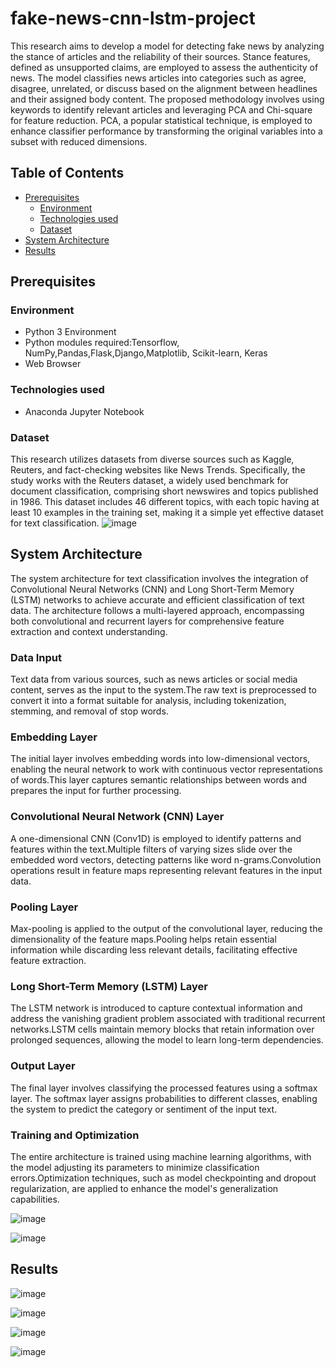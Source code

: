 # fake-news-cnn-lstm-project
This research aims to develop a model for detecting fake news by analyzing the stance of articles and the reliability of their sources. Stance features, defined as unsupported claims, are employed to assess the authenticity of news. The model classifies news articles into categories such as agree, disagree, unrelated, or discuss based on the alignment between headlines and their assigned body content. The proposed methodology involves using keywords to identify relevant articles and leveraging PCA and Chi-square for feature reduction. PCA, a popular statistical technique, is employed to enhance classifier performance by transforming the original variables into a subset with reduced dimensions.
## Table of Contents
* [Prerequisites](https://github.com/poornikabonam/fake-news-cnn-lstm-project/blob/main/README.md#prerequisites)
  * [Environment](https://github.com/poornikabonam/fake-news-cnn-lstm-project/blob/main/README.md#environment)
  * [Technologies used](https://github.com/poornikabonam/fake-news-cnn-lstm-project#technologies-used)
  * [Dataset](https://github.com/poornikabonam/fake-news-cnn-lstm-project#dataset)
* [System Architecture](https://github.com/poornikabonam/fake-news-cnn-lstm-project#system-architecture)
* [Results](https://github.com/poornikabonam/fake-news-cnn-lstm-project/blob/main/README.md#results)

## Prerequisites
### Environment
* Python 3 Environment 
* Python modules required:Tensorflow, NumPy,Pandas,Flask,Django,Matplotlib, Scikit-learn, Keras
* Web Browser
### Technologies used
* Anaconda Jupyter Notebook
### Dataset
This research utilizes datasets from diverse sources such as Kaggle, Reuters, and fact-checking websites like News Trends. Specifically, the study works with the Reuters dataset, a widely used benchmark for document classification, comprising short newswires and topics published in 1986. This dataset includes 46 different topics, with each topic having at least 10 examples in the training set, making it a simple yet effective dataset for text classification.
![image](https://github.com/poornikabonam/fake-news-cnn-lstm-project/assets/97566249/2e9c570c-396f-44c4-b242-a642c858a9c6)


## System Architecture
The system architecture for text classification involves the integration of Convolutional Neural Networks (CNN) and Long Short-Term Memory (LSTM) networks to achieve accurate and efficient classification of text data. The architecture follows a multi-layered approach, encompassing both convolutional and recurrent layers for comprehensive feature extraction and context understanding.
### Data Input
Text data from various sources, such as news articles or social media content, serves as the input to the system.The raw text is preprocessed to convert it into a format suitable for analysis, including tokenization, stemming, and removal of stop words.

### Embedding Layer
The initial layer involves embedding words into low-dimensional vectors, enabling the neural network to work with continuous vector representations of words.This layer captures semantic relationships between words and prepares the input for further processing.

### Convolutional Neural Network (CNN) Layer
A one-dimensional CNN (Conv1D) is employed to identify patterns and features within the text.Multiple filters of varying sizes slide over the embedded word vectors, detecting patterns like word n-grams.Convolution operations result in feature maps representing relevant features in the input data.

### Pooling Layer
Max-pooling is applied to the output of the convolutional layer, reducing the dimensionality of the feature maps.Pooling helps retain essential information while discarding less relevant details, facilitating effective feature extraction.

### Long Short-Term Memory (LSTM) Layer
The LSTM network is introduced to capture contextual information and address the vanishing gradient problem associated with traditional recurrent networks.LSTM cells maintain memory blocks that retain information over prolonged sequences, allowing the model to learn long-term dependencies.

### Output Layer
The final layer involves classifying the processed features using a softmax layer.
The softmax layer assigns probabilities to different classes, enabling the system to predict the category or sentiment of the input text.
### Training and Optimization
The entire architecture is trained using machine learning algorithms, with the model adjusting its parameters to minimize classification errors.Optimization techniques, such as model checkpointing and dropout regularization, are applied to enhance the model's generalization capabilities.

![image](https://github.com/poornikabonam/fake-news-cnn-lstm-project/assets/97566249/64f3cc7b-8a40-48f4-a83f-86e6e58d39b8)

![image](https://github.com/poornikabonam/fake-news-cnn-lstm-project/assets/97566249/7adb2274-3f1f-457c-bedd-7ecb1f6606b5)

## Results
![image](https://github.com/poornikabonam/fake-news-cnn-lstm-project/assets/97566249/ecd4013f-578a-4cd8-8914-49318c8b7fb4)

![image](https://github.com/poornikabonam/fake-news-cnn-lstm-project/assets/97566249/fc8b18bc-76ac-46f9-92e1-24da9aa757ec)

![image](https://github.com/poornikabonam/fake-news-cnn-lstm-project/assets/97566249/e5a1b0dd-7689-4b42-a104-de988b8de1e5)

![image](https://github.com/poornikabonam/fake-news-cnn-lstm-project/assets/97566249/0c29ebbf-1c5e-45c1-9b9f-db749414b91f)




